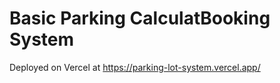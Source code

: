 # Basic Parking CalculatBooking System

Deployed on Vercel at https://parking-lot-system.vercel.app/
